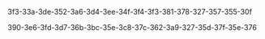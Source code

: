 3f3-33a-3de-352-3a6-3d4-3ee-34f-3f4-3f3-381-378-327-357-355-30f

390-3e6-3fd-3d7-36b-3bc-35e-3c8-37c-362-3a9-327-35d-37f-35e-376
